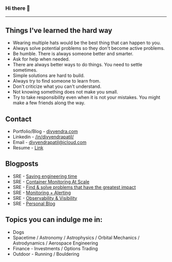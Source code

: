 ### Hi there 👋

---

<!-- what starts -->
## Things I've learned the hard way
* Wearing multiple hats would be the best thing that can happen to you.
* Always solve potential problems so they don't become active problems.
* Be humble. There is always someone better and smarter.
* Ask for help when needed.
* There are always better ways to do things. You need to settle sometimes.
* Simple solutions are hard to build.
* Always try to find someone to learn from.
* Don't criticize what you can't understand.
* Not knowing something does not make you small.
* Try to take responsibility even when it is not your mistakes. You might make a few friends along the way.
<!-- what ends -->
</td><td valign="top">

## Contact

* Portfolio/Blog - [divyendra.com](https://divyendra.com)
* Linkedin - [/in/divyendrapatil/](https://www.linkedin.com/in/divyendrapatil/)
* Email - [divyendrapatil@icloud.com](mailto:divyendrapatil@icloud.com)
* Resume - [Link](https://media.divyendra.com/docs/DivyendraPatil_Resume.pdf)

## Blogposts

* SRE - [Saving engineering time](https://divyendrapatil.medium.com/how-i-managed-to-save-1500-hours-of-engineering-time-every-year-7d130d896729)
* SRE - [Container Monitoring At Scale](https://medium.com/cbi-engineering/sre-104-container-monitoring-scale-5fa3c2bf339)
* SRE - [Find & solve problems that have the greatest impact](https://medium.com/cbi-engineering/sre-103-how-to-find-problems-that-have-the-greatest-impact-f09aa7883464)
* SRE - [Monitoring + Alerting](https://medium.com/cbi-engineering/sre-102-monitoring-alerting-ae4fc93d47b0)
* SRE - [Observability & Visibility](https://medium.com/cbi-engineering/sre-101-observability-visibility-f8b4148b0ce1)
* SRE - [Personal Blog](https://divyendra.com/blogposts/)

## Topics you can indulge me in:
* Dogs
* Spacetime / Astronomy / Astrophysics / Orbital Mechanics / Astrodynamics / Aerospace Engineering
* Finance - Investments / Options Trading
* Outdoor - Running / Bouldering
